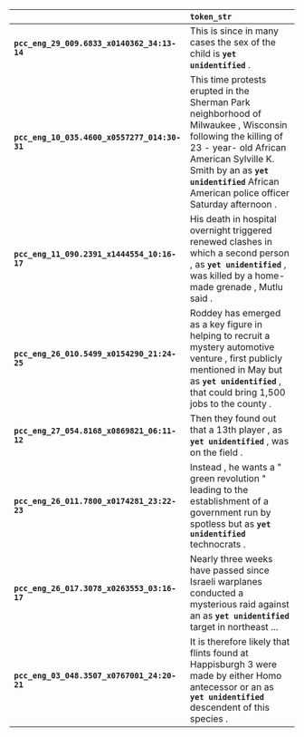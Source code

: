|                                              | `token_str`                                                                                                                                                                                                                                          |
|:---------------------------------------------|:-----------------------------------------------------------------------------------------------------------------------------------------------------------------------------------------------------------------------------------------------------|
| **`pcc_eng_29_009.6833_x0140362_34:13-14`**  | This is since in many cases the sex of the child is __`yet unidentified`__ .                                                                                                                                                                         |
| **`pcc_eng_10_035.4600_x0557277_014:30-31`** | This time protests erupted in the Sherman Park neighborhood of Milwaukee , Wisconsin following the killing of 23 - year- old African American Sylville K. Smith by an as __`yet unidentified`__ African American police officer Saturday afternoon . |
| **`pcc_eng_11_090.2391_x1444554_10:16-17`**  | His death in hospital overnight triggered renewed clashes in which a second person , as __`yet unidentified`__ , was killed by a home-made grenade , Mutlu said .                                                                                    |
| **`pcc_eng_26_010.5499_x0154290_21:24-25`**  | Roddey has emerged as a key figure in helping to recruit a mystery automotive venture , first publicly mentioned in May but as __`yet unidentified`__ , that could bring 1,500 jobs to the county .                                                  |
| **`pcc_eng_27_054.8168_x0869821_06:11-12`**  | Then they found out that a 13th player , as __`yet unidentified`__ , was on the field .                                                                                                                                                              |
| **`pcc_eng_26_011.7800_x0174281_23:22-23`**  | Instead , he wants a " green revolution " leading to the establishment of a government run by spotless but as __`yet unidentified`__ technocrats .                                                                                                   |
| **`pcc_eng_26_017.3078_x0263553_03:16-17`**  | Nearly three weeks have passed since Israeli warplanes conducted a mysterious raid against an as __`yet unidentified`__ target in northeast ...                                                                                                      |
| **`pcc_eng_03_048.3507_x0767001_24:20-21`**  | It is therefore likely that flints found at Happisburgh 3 were made by either Homo antecessor or an as __`yet unidentified`__ descendent of this species .                                                                                           |